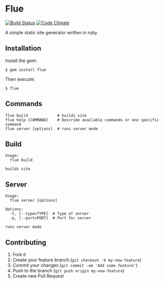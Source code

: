 # Flue

[![Build Status](https://travis-ci.org/sentientmonkey/flue.png)](https://travis-ci.org/sentientmonkey/flue)
[![Code Climate](https://codeclimate.com/github/sentientmonkey/flue.png)](https://codeclimate.com/github/sentientmonkey/flue)

A simple static site generator written in ruby.

## Installation

Install the gem:

    $ gem install flue

Then execute:

    $ flue

## Commands

    flue build             # builds site
    flue help [COMMAND]    # Describe available commands or one specific command
    flue server [options]  # runs server mode

## Build

    Usage:
      flue build

    builds site

## Server

    Usage:
      flue server [options]

    Options:
      -t, [--type=TYPE]  # Type of server
      -p, [--port=PORT]  # Port for server

    runs server mode

## Contributing

1. Fork it
2. Create your feature branch (`git checkout -b my-new-feature`)
3. Commit your changes (`git commit -am 'Add some feature'`)
4. Push to the branch (`git push origin my-new-feature`)
5. Create new Pull Request
